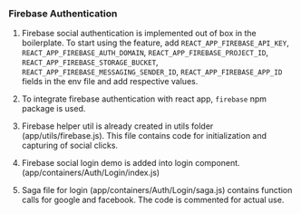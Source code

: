### Firebase Authentication

1. Firebase social authentication is implemented out of box in the boilerplate. To start using the feature, add `REACT_APP_FIREBASE_API_KEY`, `REACT_APP_FIREBASE_AUTH_DOMAIN`, `REACT_APP_FIREBASE_PROJECT_ID`, `REACT_APP_FIREBASE_STORAGE_BUCKET`, `REACT_APP_FIREBASE_MESSAGING_SENDER_ID`, `REACT_APP_FIREBASE_APP_ID` fields in the env file and add respective values. 

2. To integrate firebase authentication with react app, `firebase` npm package is used.

3. Firebase helper util is already created in utils folder (app/utils/firebase.js). This file contains code for initialization and capturing of social clicks.

4. Firebase social login demo is added into login component. (app/containers/Auth/Login/index.js)

5. Saga file for login (app/containers/Auth/Login/saga.js) contains function calls for google and facebook. The code is commented for actual use.
